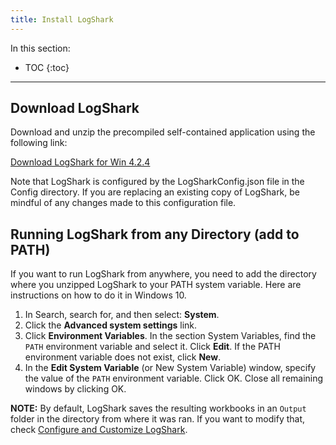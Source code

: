 ```yaml
---
title: Install LogShark
---
```


In this section:

* TOC
{:toc}

----

Download LogShark
------------------
Download and unzip the precompiled self-contained application using the following link:

[Download LogShark for Win 4.2.4](https://github.com/tableau/Logshark/releases/download/v4.2.4/LogShark.Win.4.2.4.zip)

Note that LogShark is configured by the LogSharkConfig.json file in the Config directory. If you are replacing an existing copy of LogShark, be mindful of any changes made to this configuration file.


Running LogShark from any Directory (add to PATH)
-------------------
If you want to run LogShark from anywhere, you need to add the directory where you unzipped LogShark to your PATH system variable. Here are instructions on how to do it in Windows 10.

1. In Search, search for, and then select: **System**.
1. Click the **Advanced system settings** link.
1. Click **Environment Variables**. In the section System Variables, find the `PATH` environment variable and select it. Click **Edit**. If the PATH environment variable does not exist, click **New**.
1. In the **Edit System Variable** (or New System Variable) window, specify the value of the `PATH` environment variable. Click OK. Close all remaining windows by clicking OK.

**NOTE:** By default, LogShark saves the resulting workbooks in an `Output` folder in the directory from where it was ran. If you want to modify that, check <a href="logshark_configure">Configure and Customize LogShark</a>.
